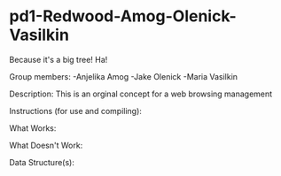 pd1-Redwood-Amog-Olenick-Vasilkin
=================================

Because it's a big tree! Ha!

Group members:
-Anjelika Amog
-Jake Olenick
-Maria Vasilkin

Description:
This is an orginal concept for a web browsing management 

Instructions (for use and compiling):

What Works:

What Doesn't Work:

Data Structure(s):

